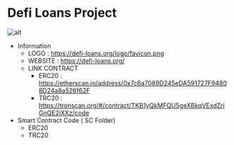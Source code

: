# Defi Loans Project
![alt](https://defi-loans.org/logo/favicon.png)
- Information
    + LOGO : https://defi-loans.org/logo/favicon.png
    + WEBSITE : https://defi-loans.org/
    + LINK CONTRACT
        * ERC20 : https://etherscan.io/address/0x7c6a7089D245eDA591727F94808D24a8a526f62F
        * TRC20 : https://tronscan.org/#/contract/TKB1yQkMFQU5geXBkqVExdZriGnQE2jXXz/code
- Smart Contract Code ( SC Folder)
    + ERC20
    + TRC20